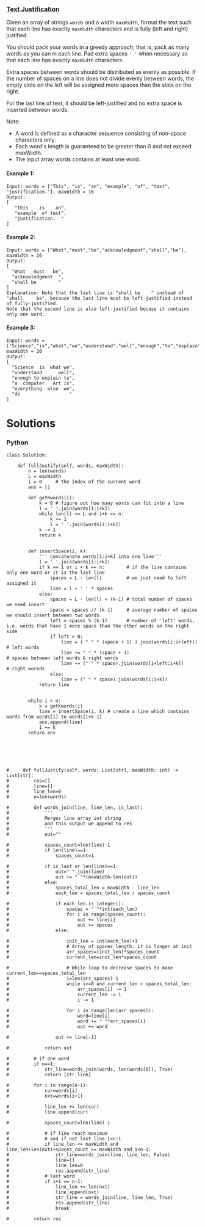 ### [Text Justification](https://leetcode.com/problems/text-justification/) <br>

Given an array of strings `words` and a width `maxWidth`, format the text such that each line has exactly `maxWidth` characters and is fully (left and right) justified.

You should pack your words in a greedy approach; that is, pack as many words as you can in each line. Pad extra spaces `' '` when necessary so that each line has exactly `maxWidth` characters.

Extra spaces between words should be distributed as evenly as possible. If the number of spaces on a line does not divide evenly between words, the empty slots on the left will be assigned more spaces than the slots on the right.

For the last line of text, it should be left-justified and no extra space is inserted between words.

Note:

 - A word is defined as a character sequence consisting of non-space characters only.
 - Each word's length is guaranteed to be greater than 0 and not exceed maxWidth.
 - The input array words contains at least one word.
 



#### Example 1:

```
Input: words = ["This", "is", "an", "example", "of", "text", "justification."], maxWidth = 16
Output:
[
   "This    is    an",
   "example  of text",
   "justification.  "
]

```

#### Example 2:

```
Input: words = ["What","must","be","acknowledgment","shall","be"], maxWidth = 16
Output:
[
  "What   must   be",
  "acknowledgment  ",
  "shall be        "
]
Explanation: Note that the last line is "shall be    " instead of "shall     be", because the last line must be left-justified instead of fully-justified.
Note that the second line is also left-justified becase it contains only one word.

```

#### Example 3:

```
Input: words = ["Science","is","what","we","understand","well","enough","to","explain","to","a","computer.","Art","is","everything","else","we","do"], maxWidth = 20
Output:
[
  "Science  is  what we",
  "understand      well",
  "enough to explain to",
  "a  computer.  Art is",
  "everything  else  we",
  "do                  "
]

```


# Solutions

### Python
```
class Solution:
    
    def fullJustify(self, words, maxWidth):
        n = len(words)
        L = maxWidth
        i = 0     # the index of the current word   
        ans = [] 
        
        def getKwords(i):
            k = 0 # figure out how many words can fit into a line
            l = ' '.join(words[i:i+k]) 
            while len(l) <= L and i+k <= n:
                k += 1
                l = ' '.join(words[i:i+k])
            k -= 1 
            return k
        
        
        def insertSpace(i, k):
            ''' concatenate words[i:i+k] into one line'''
            l = ' '.join(words[i:i+k])       
            if k == 1 or i + k == n:        # if the line contains only one word or it is the last line  
                spaces = L - len(l)         # we just need to left assigned it
                line = l + ' ' * spaces 
            else:                           
                spaces = L - len(l) + (k-1) # total number of spaces we need insert  
                space = spaces // (k-1)     # average number of spaces we should insert between two words
                left = spaces % (k-1)       # number of 'left' words, i.e. words that have 1 more space than the other words on the right side
                if left > 0:
                    line = ( " " * (space + 1) ).join(words[i:i+left])  # left words
                    line += " " * (space + 1)                           # spaces between left words & right words
                    line += (" " * space).join(words[i+left:i+k])       # right woreds
                else: 
                    line = (" " * space).join(words[i:i+k])
            return line
        

        while i < n: 
            k = getKwords(i)  
            line = insertSpace(i, k) # create a line which contains words from words[i] to words[i+k-1]
            ans.append(line) 
            i += k 
        return ans		
    
    
    
    
    
    
#     def fullJustify(self, words: List[str], maxWidth: int) -> List[str]:
#         res=[]
#         line=[]
#         line_len=0
#         n=len(words)
        
#         def words_join(line, line_len, is_last):
#             '''
#             Merges line array int string
#             and this output we append to res
#             '''
#             out=""
                        
#             spaces_count=len(line)-1
#             if len(line)==1:
#                 spaces_count=1
                
#             if is_last or len(line)==1:
#                 out=" ".join(line)
#                 out += " "*(maxWidth-len(out))
#             else:
#                 spaces_total_len = maxWidth - line_len
#                 each_len = spaces_total_len / spaces_count
                
#                 if each_len.is_integer():
#                     spaces = " "*int(each_len)
#                     for i in range(spaces_count):
#                         out += line[i]
#                         out += spaces
#                 else:
                    
#                     init_len = int(each_len)+1
#                     # Array of spaces length. it is longer at init
#                     arr_spaces=[init_len]*spaces_count
#                     current_len=init_len*spaces_count
                    
#                     # While loop to decrease spaces to make current_len==spaces_total_len
#                     i=len(arr_spaces)-1
#                     while i>=0 and current_len > spaces_total_len:
#                         arr_spaces[i] -= 1
#                         current_len -= 1
#                         i -= 1
                    
#                     for i in range(len(arr_spaces)):
#                         word=line[i]
#                         word += " "*arr_spaces[i]
#                         out += word
                        
#                 out += line[-1]
                
#             return out
        
#         # if one word
#         if n==1:
#             str_line=words_join(words, len(words[0]), True)
#             return [str_line]
            
#         for i in range(n-1):
#             cur=words[i]
#             nxt=words[i+1]
            
#             line_len += len(cur)
#             line.append(cur)
            
#             spaces_count=len(line)-1
            
#             # if line reach maximum
#             # and if not last line i<n-1
#             if line_len <= maxWidth and line_len+len(nxt)+spaces_count >= maxWidth and i<n-1:
#                 str_line=words_join(line, line_len, False)
#                 line=[]
#                 line_len=0
#                 res.append(str_line)
#             # last word
#             if i+1 == n-1: 
#                 line_len += len(nxt)
#                 line.append(nxt)
#                 str_line = words_join(line, line_len, True)
#                 res.append(str_line)
#                 break
            
#         return res

```
